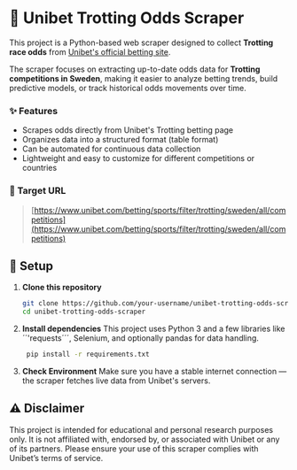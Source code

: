 # 🏇 Unibet Trotting Odds Scraper

This project is a Python-based web scraper designed to collect **Trotting race odds** from [Unibet's official betting site](https://www.unibet.com/betting/sports/filter/trotting/sweden/all/competitions).

The scraper focuses on extracting up-to-date odds data for **Trotting competitions in Sweden**, making it easier to analyze betting trends, build predictive models, or track historical odds movements over time.

### ✨ Features
- Scrapes odds directly from Unibet's Trotting betting page
- Organizes data into a structured format (table format)
- Can be automated for continuous data collection
- Lightweight and easy to customize for different competitions or countries

### 🎯 Target URL
> [https://www.unibet.com/betting/sports/filter/trotting/sweden/all/competitions](https://www.unibet.com/betting/sports/filter/trotting/sweden/all/competitions)

## 🚀 Setup

1. **Clone this repository**  
   ```bash
   git clone https://github.com/your-username/unibet-trotting-odds-scraper.git
   cd unibet-trotting-odds-scraper
2. **Install dependencies**
This project uses Python 3 and a few libraries like ´´'requests´´´, Selenium, and optionally pandas for data handling.
   ```bash
    pip install -r requirements.txt
3. **Check Environment**
Make sure you have a stable internet connection — the scraper fetches live data from Unibet's servers.


## ⚠️ Disclaimer
This project is intended for educational and personal research purposes only.
It is not affiliated with, endorsed by, or associated with Unibet or any of its partners.
Please ensure your use of this scraper complies with Unibet’s terms of service.
